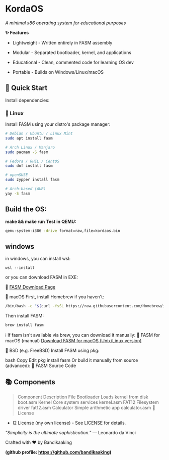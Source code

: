 # KordaOS
_A minimal x86 operating system for educational purposes_

**✨ Features**
- Lightweight - Written entirely in FASM assembly

- Modular - Separated bootloader, kernel, and applications

- Educational - Clean, commented code for learning OS dev

- Portable - Builds on Windows/Linux/macOS


## 🚀 Quick Start
Install dependencies:

### 🐧 Linux

Install FASM using your distro's package manager:

```bash
# Debian / Ubuntu / Linux Mint
sudo apt install fasm
```
```bash
# Arch Linux / Manjaro
sudo pacman -S fasm
```
```bash
# Fedora / RHEL / CentOS
sudo dnf install fasm
```
```bash
# openSUSE
sudo zypper install fasm
```
```bash
# Arch-based (AUR)
yay -S fasm
```
## Build the OS:

**make && make run**
**Test in QEMU:**

```bash
qemu-system-i386 -drive format=raw,file=kordaos.bin
```

## windows

in windows, you can install wsl:

```terminal
wsl --install
```

or you can download FASM in EXE:


📎 [FASM Download Page](https://flatassembler.net/download.php)

🍎 macOS
First, install Homebrew if you haven't:
```bash
/bin/bash -c "$(curl -fsSL https://raw.githubusercontent.com/Homebrew/install/HEAD/install.sh)"
```
Then install FASM:

```bash
brew install fasm
```
ℹ️ If fasm isn't available via brew, you can download it manually:
📎 FASM for macOS (manual)
[Download FASM for macOS (Unix/Linux version)](https://flatassembler.net/fasm-1.73.30.tgz)


🐚 BSD (e.g. FreeBSD)
Install FASM using pkg:

bash
Copy
Edit
pkg install fasm
Or build it manually from source (advanced):
📎 FASM Source Code



## 📚 Components
>Component	Description	File
>Bootloader	Loads kernel from disk	boot.asm
>Kernel	Core system services	kernel.asm
>FAT12	Filesystem driver	fat12.asm
>Calculator	Simple arithmetic app	calculator.asm
>📜 License
- I2 License (my own license) - See LICENSE for details.

*"Simplicity is the ultimate sophistication."*
— Leonardo da Vinci

Crafted with ♥ by Bandikaaking

**(github profile: https://github.com/bandikaaking)**
